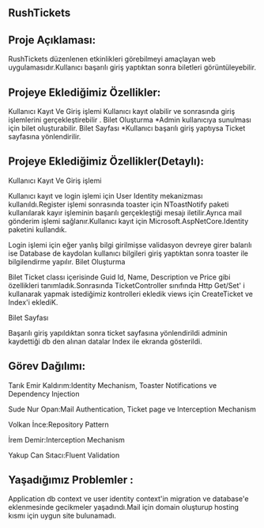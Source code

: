 RushTickets
--------------

Proje Açıklaması:
---------------------
RushTickets düzenlenen etkinlikleri görebilmeyi amaçlayan web uygulamasıdır.Kullanıcı başarılı giriş yaptıktan sonra biletleri görüntüleyebilir.

Projeye Eklediğimiz Özellikler:
-----------------------------
Kullanıcı Kayıt Ve Giriş işlemi Kullanıcı kayıt olabilir ve sonrasında giriş işlemlerini gerçekleştirebilir . Bilet Oluşturma *Admin kullanıcıya sunulması için bilet oluşturabilir. Bilet Sayfası *Kullanıcı başarılı giriş yaptıysa Ticket sayfasına yönlendirilir.

Projeye Eklediğimiz Özellikler(Detaylı):
------------------
Kullanıcı Kayıt Ve Giriş işlemi

Kullanıcı kayıt ve login işlemi için User Identity mekanizması kullanıldı.Register işlemi sonrasında toaster için NToastNotify paketi kullanılarak kayır işleminin başarılı gerçekleştiği mesajı iletilir.Ayrıca mail gönderim işlemi sağlanır.Kullanıcı kayıt için Microsoft.AspNetCore.Identity paketini kullandık.

Login işlemi için eğer yanlış bilgi girilmişse validasyon devreye girer balarılı ise Database de kaydolan kullanıcı bilgileri giriş yaptıktan sonra toaster ile bilgilendirme yapılır. Bilet Oluşturma

Bilet Ticket classı içerisinde Guid Id, Name, Description ve Price gibi özellikleri tanımladık.Sonrasında TicketController sınıfında Http Get/Set' i kullanarak yapmak istediğimiz kontrolleri ekledik views için CreateTicket ve Index'i eklediK.

Bilet Sayfası

Başarılı giriş yapıldıktan sonra ticket sayfasına yönlendirildi adminin kaydettiği db den alınan datalar Index ile ekranda gösterildi.

Görev Dağılımı:
-----
Tarık Emir Kaldırım:Identity Mechanism, Toaster Notifications ve Dependency Injection

Sude Nur Opan:Mail Authentication, Ticket page ve Interception Mechanism

Volkan İnce:Repository Pattern

İrem Demir:Interception Mechanism

Yakup Can Sıtacı:Fluent Validation

Yaşadığımız Problemler :
--
Application db context ve user identity context'in migration ve database'e eklenmesinde gecikmeler yaşadındı.Mail için domain oluşturup hosting kısmı için uygun site bulunamadı.
